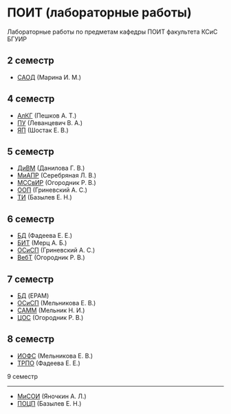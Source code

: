 ПОИТ (лабораторные работы)
=========

Лабораторные работы по предметам кафедры ПОИТ факультета КСиС БГУИР

2 семестр
---------
* [САОД](https://github.com/MeFoDy/poit-labs/tree/master/2/SiAOD) (Марина И. М.)

4 семестр
---------
* [АлКГ](https://github.com/MeFoDy/poit-labs/tree/master/4/AlKG) (Пешков А. Т.)
* [ПУ](https://github.com/MeFoDy/poit-labs/tree/master/4/PU) (Леванцевич В. А.)
* [ЯП](https://github.com/MeFoDy/poit-labs/tree/master/4/YaP) (Шостак Е. В.)

5 семестр
---------
* [ДиВМ](https://github.com/MeFoDy/poit-labs/tree/master/5/DiVM) (Данилова Г. В.)
* [МиАПР](https://github.com/MeFoDy/poit-labs/tree/master/5/MiAPR) (Серебряная Л. В.)
* [МССвИР](https://github.com/MeFoDy/poit-labs/tree/master/5/MSSvIR) (Огородник Р. В.)
* [ООП](https://github.com/MeFoDy/poit-labs/tree/master/5/OOP) (Гриневский А. С.)
* [ТИ](https://github.com/MeFoDy/poit-labs/tree/master/5/TI) (Базылев Е. Н.)

6 семестр
---------
* [БД](https://github.com/MeFoDy/poit-labs/tree/master/6/BD/lab1-2) (Фадеева Е. Е.)
* [БИТ](https://github.com/MeFoDy/poit-labs/tree/master/6/BIT/MailBox) (Мерц А. Б.)
* [ОСиСП](https://github.com/MeFoDy/poit-labs/tree/master/6/OSiSP) (Гриневский А. С.)
* [ВебТ](https://github.com/MeFoDy/poit-labs/tree/master/6/WebT) (Огородник Р. В.)

7 семестр
---------
* [БД](https://github.com/MeFoDy/poit-labs/tree/master/7/BD) (EPAM)
* [ОСиСП](https://github.com/MeFoDy/poit-labs/tree/master/7/OSiSP/lab1) (Мельникова Е. В.)
* [САММ](https://github.com/MeFoDy/poit-labs/tree/master/7/SAMM) (Мельник Н. И.)
* [ЦОС](https://github.com/MeFoDy/poit-labs/tree/master/7/COS/lab1) (Огородник Р. В.)

8 семестр
---------
* [ИОФС](https://github.com/MeFoDy/poit-labs/tree/master/8/IOFS) (Мельникова Е. В.)
* [ТРПО](https://github.com/MeFoDy/poit-labs/tree/master/8/TRPO) (Фадеева Е. Е.)

9 семестр
_________
* [МиСОИ](https://github.com/MeFoDy/poit-labs/tree/master/9/MiSOI) (Яночкин А. Л.)
* [ПОЦП](https://github.com/MeFoDy/poit-labs/tree/master/9/POCP) (Базылев Е. Н.)